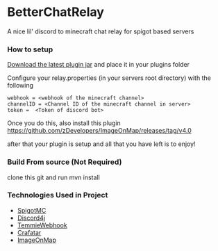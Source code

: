 # BetterChatRelay
A nice lil' discord to minecraft chat relay  for spigot based servers

### How to setup
[Download the latest plugin jar](https://github.com/femboy-neal/betterChatRelay/releases/download/0.2.0/betterMinecraftRelay-1.0-SNAPSHOT.jar)
and place it in your plugins folder

Configure your relay.properties (in your servers root directory) with the following
```properties
webhook = <webhook of the minecraft channel>
channelID = <Channel ID of the minecraft channel in server>
token =  <Token of discord bot>
```
Once you do this, also install this plugin
https://github.com/zDevelopers/ImageOnMap/releases/tag/v4.0

after that your plugin is setup and all that you have left is to enjoy!

### Build From source (Not Required)
clone this git and run mvn install

### Technologies Used in Project 
* [SpigotMC](https://www.spigotmc.org/)
* [Discord4j](https://github.com/Discord4J/Discord4J)
* [TemmieWebhook](https://github.com/MrPowerGamerBR/TemmieWebhook)
* [Crafatar](https://github.com/crafatar/crafatar)
* [ImageOnMap](https://github.com/zDevelopers/ImageOnMap)
